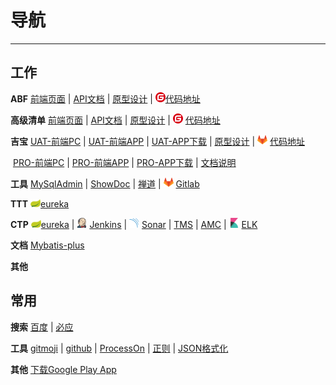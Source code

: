 # 导航

------

## 工作

**ABF**  [前端页面](http://139.196.159.199:8080/abf)  |  [API文档](http://139.196.159.199:18080/swagger-ui.html)  |  [原型设计](http://www.bronsp.com:8000/ABF2018/start.html)  |  ![gitee](..\image\icon\gitee.png)[代码地址](https://gitee.com/shiyunlai/TTT)

**高级清单** [前端页面](http://139.196.159.199:8080/senior)  |  [API文档](http://139.196.159.199:28080/swagger-ui.html)  |  [原型设计](http://www.bronsp.com:8000/senior/index.html) |  ![gitee](..\image\icon\gitee.png) [代码地址](https://gitee.com/shiyunlai/TTT)

**吉宝**  [UAT-前端PC](http://106.15.103.14:8080/keppel)  |  [UAT-前端APP](http://106.15.103.14:8080/keppel/w/www/index.html)  | [UAT-APP下载](http://106.15.103.14:8080/download/app-keppel-20180126.apk)  |  [原型设计](http://www.bronsp.com:8000/kepple/start.html)  |  ![gitlab](..\image\icon\gitlab.png) [代码地址](http://222.73.218.38:8090/shi.yunlai/keppel) 

​	 [PRO-前端PC](http://a.ydmhao.com:8090/keppel)  |  [PRO-前端APP](http://a.ydmhao.com:8090/keppel/w/www/index.html)  | [PRO-APP下载](http://a.ydmhao.com:8090/download/app-keppel-1.0.apk)   |  [文档说明](http://www.bronsp.com:8060/index.php?s=/17)

**工具**  [MySqlAdmin](http://139.196.145.67/phpmyadmin/index.php)  |  [ShowDoc](http://www.bronsp.com:8060/index.php?s=/home/user/login)  |  [禅道](http://106.15.33.239/zentao)  |  ![gitlab](..\image\icon\gitlab.png) [Gitlab](http://222.73.218.38:8090) 

**TTT**  ![eureka](..\image\icon\eureka.png)[eureka](http://106.15.103.14:18000)  

**CTP**  ![eureka](..\image\icon\eureka.png)[eureka](https://www.brons.top:28001/)  |  ![jenkins](..\image\icon\jenkins.png) [Jenkins](http://222.73.218.44:8091/)  |  ![sonar](..\image\icon\sonar.png) [Sonar](http://222.73.218.44:9000/) | [TMS](https://www.brons.top/tms) | [AMC](https://www.brons.top/amc) |  ![elk](..\image\icon\elk.png) [ELK](https://log.brons.top:15601)

**文档**  [Mybatis-plus](http://mp.baomidou.com)

**其他** 

## 常用

**搜索**  [百度](https://www.baidu.com)  |  [必应](http://bing.com) 

**工具**  [gitmoji](http://gitmoji.surge.sh/)  |  [github](https://github.com)  |  [ProcessOn](https://www.processon.com)  |  [正则](http://tool.chinaz.com/tools/regexgenerate)  |  [JSON格式化](http://tool.oschina.net/codeformat/json)

**其他**  [下载Google Play App](https://apkpure.com/cn/)